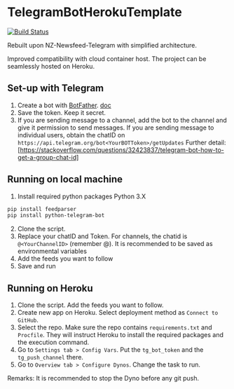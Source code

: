# TelegramBotHerokuTemplate
[![Build Status](https://travis-ci.com/barrielui/TelegramBotHerokuTemplate.svg?branch=master)](https://travis-ci.com/barrielui/TelegramBotHerokuTemplate)

Rebuilt upon NZ-Newsfeed-Telegram with simplified architecture.

Improved compatibility with cloud container host. The project can be seamlessly hosted on Heroku.

## Set-up with Telegram

1. Create a bot with [BotFather](https://t.me/BotFather). [doc](https://botsfortelegram.com/project/the-bot-father/)
2. Save the token. Keep it secret.
3. If you are sending message to a channel, add the bot to the channel and give it permission to send messages. If you are sending message to individual users, obtain the chatID on `https://api.telegram.org/bot<YourBOTToken>/getUpdates`
Further detail: [https://stackoverflow.com/questions/32423837/telegram-bot-how-to-get-a-group-chat-id]

## Running on local machine

1. Install required python packages
Python 3.X
```sh 
pip install feedparser
pip install python-telegram-bot
```
2. Clone the script.
3. Replace your chatID and Token. For channels, the chatid is `@<YourChannelID>` (remember @). It is recommended to be saved as environmental variables
4. Add the feeds you want to follow
4. Save and run

## Running on Heroku

1. Clone the script. Add the feeds you want to follow.
2. Create new app on Heroku. Select deployment method as `Connect to GitHub`.
3. Select the repo. Make sure the repo contains `requirements.txt` and `Procfile`. They will instruct Heroku to install the required packages and the execution command.
4. Go to `Settings tab > Config Vars`. Put the `tg_bot_token` and the `tg_push_channel` there.
5. Go to `Overview tab > Configure Dynos`. Change the task to run.

Remarks: It is recommended to stop the Dyno before any git push.
